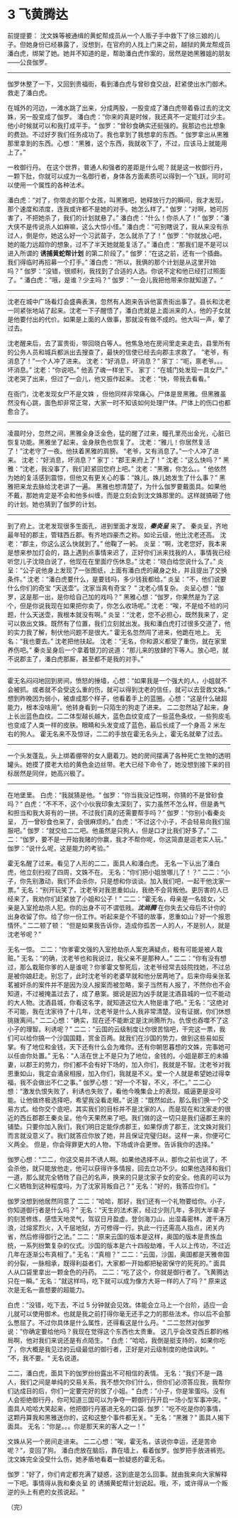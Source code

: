 # 3 飞黄腾达

前提提要： 沈文姝等被通缉的黄蛇帮成员从一个人贩子手中救下了徐三娘的儿子。但她身份已经暴露了，没想到，在官府的人找上门来之前，越狱的黄龙帮成员潘白虎，绑架了她。她并不知道的是，帮助潘白虎作案的，居然是她黑雅姐的朋友——公良伽罗。

---

<!-- s0 接上 -->

伽罗休整了一下，又回到贵福街，看到潘白虎与曾砂食交战，赶紧使出水门御术。救走了潘白虎。

在城外的河边，一滩水跳了出来，分成两股，一股变成了潘白虎带着昏过去的沈文姝，另一股变成了伽罗。
潘白虎：”你来的真是时候，我还真不一定能打过少主。他小时候就可以和我打成平手。“
伽罗：”曾砂食确实还挺强的。我那边也比想象的费劲。不过好歹我们任务成功了。我也拿到了我想拿的东西。“
伽罗拿出从黑雅那里拿到的东西。心想：“黑雅，这个东西，我就收下了，不过，应该马上就能用上了。”

一枚御行丹。
在这个世界，普通人和强者的差距是什么呢？就是这一枚御行丹，一颗下肚，你就可以成为一名御行者，身体各方面素质可以得到一个飞跃，同时可以使用一个属性的各种法术。

潘白虎：“对了，你带走的那个女孩，叫黑雅吧，她释放行力的瞬间，我才发现，那个速度和浓度，连我或许都不是她的对手。她怎么样了。”
伽罗：“对啊，她可厉害了，不把她杀了，我们的计划就悬了。”
潘白虎：“什么！你杀人了！”
伽罗：“潘大侠不是传说杀人如麻嘛，这么大惊小怪。”
潘白虎：“可别瞎说了，我从来没有杀过人，倒是你，她这么好一个习武苗子，怎么就杀了了！”
伽罗：“你就放心吧，她的能力远超你的想象，过不了半天她就能复活了。”
潘白虎：“那我们是不是可以进入所谓的 **诱捕黄蛇帮计划** 的第二阶段了。”
伽罗：“在这之前，还有一个插曲。我们得临时再招募一个打手。”
潘白虎：“所以，我俩的那个计划是从这里开始吗？”
伽罗：”没错，很顺利，我找到了合适的人选。你说不定和他已经打过照面了。“
潘白虎：”哦，是谁？少主吗？“
伽罗：”一会儿我把他带来你就知道了。“

---

<!-- s1 沈老反应 -->

沈老在城中广场看灯会盛典表演，忽然有人跑来告诉他富贵街出事了。县长和沈老一同紧张地站了起来。沈老一下子醒悟了，潘白虎就是上面派来的人，他的子女就是他要付出的代价。如果是上面的人做事，那就没有做不成的。他大叫一声，晕了过去。

沈老醒来后，去了富贵街，带回晓白等人。他焦急地在房间里走来走去，县里所有的公务人员和城兵都派出去搜查了，最快的信使已经去向郡主求救了。
”老爷，有消息了！”一个人冲了进来。
沈老：“好消息，坏消息？”
家丁：“呃，禀老爷。。。坏消息。”
沈老：“你说吧。” 他丢了魂一样坐下。
家丁：“在城门处发现一具女尸。”
沈老哭了出来，但过了一会儿，他又振作起来。
沈老：“快，带我去看看。”

在衙门，沈老发现女尸不是文姝 ，但他同样非常痛心。尸体是昱黑雅。但黑雅虽然没有心跳，面色却非常正常，大家一时不知该如何处理尸体。尸体上的伤口也都愈合了。

---

<!-- s2 黑雅复活 -->

凌晨时分，忽然之间，黑雅全身泛金色，猛的醒了过来，瞳孔里亮出金光，心脏已恢复功能。黑雅坐了起来，金身肤色也恢复了。
沈老：“雅儿！你居然复活了！”沈老守了一夜。他扶着黑雅的肩膀。
“老爷，又有消息了。”一个人冲了进来。
沈老：“好消息，坏消息？”
家丁：“郡王来府上了！”
沈老：“这么快吗？”
黑雅：“沈老，我没事了，我们赶紧回您府上吧。”
沈老：“黑雅，你怎么。。“ 他依然为她的复活感到震惊，但他又有更关心的事：”姝儿，姝儿她发生了什么事？”
黑雅把来龙去脉给沈老讲了一遍。
黑雅也想清楚了，为什么伽罗要戴面具。如果他不戴，那她肯定是不会和他多纠缠，而是立刻会到沈文姝那里的。这样就搞砸了他的计划。她也猜到了伽罗的计划。

---

<!-- s3 郡王 登场 -->

到了府上。沈老发现很多生面孔，进到里面才发现，**_秦炎呈_** 来了。
秦炎呈，齐地最年轻的郡主，管辖西丘郡。有齐地四豪杰之称。如论云级，他比沈老还高。
沈老：“郡主，你这么这么快就到了。” 他鞠了一躬。
炎呈：“啊，沈老您好，我本来是想来参加灯会的，路上遇到点事情来迟了，正好你们派来找我的人，事情我已经听您儿子沈晓白说了，他现在在里面疗伤休息。”
沈老：“晓白给您说什么了。”
炎呈：“公子说他身上发现了一张图纸，上面有潘白虎的藏身之处，并且提出了交换条件。”
沈老：“潘白虎要什么，是要钱吗，多少钱我都给。”
炎呈：”不，他们说要什么你们的奇宝 “天送壶“。沈家当真有奇宝？ ”
沈老心情复杂。
炎呈心想：“伽罗，这是那一出，是你给自己加的戏吗？”
黑雅心想：“伽罗，你果然是为了这个，但是你说我现在如果把你卖了，你怎么收场呢。”
沈老：“唉，不是给不给的问题，什么天送壶，我根本就没有啊。”
炎呈：“沈老，您不必担心，既然我来了，定可以救出文姝。既然有了位置，我们立刻就出发。我和潘白虎打过很多交道了，他的实力我了解，制伏他问题不是很大。”
霍无名忽然闯了进来，他跪在地上。
无名：“我也要去。”
沈老把他扶起。
沈老：“无名，你和源义都受了重伤，就在家里养伤吧。”
秦炎呈身后一个拿着银刀的说道：“那儿来的放肆的下等人。放心吧，就不说郡主了，潘白虎那厮，甚至都不是我的对手。”

---

<!-- s4 二二 带走 无名 -->

霍无名闷闷地回到房间，愤怒的捶墙，心想：“如果我是一个强大的人，小姐就不会被抓。或者就不会受这么重的伤，就可以得到沈老的信任，就可以去营救文姝。”
想到昨晚因为弱小，被虐成那个样子，他看着手上的蓝圈。心想：“这是什么破超能力，根本没啥用”。他转身看到一只陌生的狗走了进来。
二二忽然站了起来，身上长出蓝色血纹。二二体型越长越大，蓝色血纹变成了一些蓝色条纹，一些狗皮毛也变成了人类一样的皮肤。眼睛和头发变成了蓝色，最后长成了一个身高 2 米左右的狗人。
霍无名来不及惊讶，二二的手放在霍无名头上，霍无名就晕了过去。

---

<!-- s5 冷霜 登场 -->

一个头发蓬乱，头上绑着绷带的女人磨着刀。她的房间摆满了各种死亡生物的透明罐头。她摸了摸老大给的黄色金边丝带。老大已经下命令了，她没想到接下来的目标居然是同伴，她高兴极了。

---

<!-- s6 二二 说服 无名加入 -->

在地堡里。
白虎：“我就猜是他。“
伽罗：”你当我没记性啊，你猜的不是曾砂食吗？“
白虎：“不不不，这个小伙我印象太深刻了，实力虽然不怎么样，但是勇气和担当和我大哥有的一拼。不过我们真的还需要帮手吗？”
伽罗：“你别小看秦炎呈， 万一曾砂食也来了，会很麻烦的。”
白虎：“不过这个小子，不会轻易向我们屈服吧。”
伽罗：“就交给二二吧。他虽然是只狗人，但是口才比我们好多了。”
二二：“伽罗，要不是一开始我赌的你赢，我才不帮你呢，你这简直是逗老实人玩。”
伽罗：“说什么呢，这是能力的考验。”

霍无名醒了过来。看见了人形的二二，面具人和潘白虎。
无名一下认出了潘白虎，他立刻扫视了四周，文姝不在。
无名：“你们把小姐放哪儿了！？”
二二：“小子，你先别激动，我们不会杀你，只是想和你谈谈。加入我们吧，一起干他沈家一票。”
无名：“别开玩笑了，沈老爷对我恩重如山，我绝不会背叛他。更厉害的人已经来了，我劝你们赶紧放了小姐和公子！”
二二：“霍无名，母亲是一名妓女，父亲是入室抢劫杀人犯。你的出身不可不谓低贱。**_沈尚腾_** 在你失去父母后不计你的出身收留了你。给了你一份工作。听起来是个不错的故事，恩重如山？好一个报恩情怀。”
二二顿了顿：
“但是如果我告诉你，造成你孤苦一人的人，不是别人，就是沈老爷呢？”

无名一惊。
二二：“你爹霍文强的入室抢劫杀人案充满疑点，极有可能是被人栽赃。”
无名：“的确，沈老爷也和我说过，我父亲不是那种人。”
二二：“你有没有想过，那么栽赃你爹的人是谁呢？你爹霍文黎死后，沈老爷经常去妓院找她，不过总是被你娘赶走。别忘了，此时沈老爷的老婆早就和他分居两地了。后来你母亲张茗茗被奸杀的案件并不是因为没人报案而被忽略，案子当然有人报了，不然你也不会知道，不过被掩盖过去了，成了悬案。据说是因为凶手就是沈酒县城的一位不能动的大人物。沈酒县城，你看这名字，就知道这位大人物是谁了吧。”
无名：“这绝对不可能，我在沈家待了十几年，沈老爷是什么人我非常清楚。没有证据，你们休想挑拨离间。”
二二心想：“确实，现在还不能断定是沈尚腾所为。仇恨也吞噬不了这小子的理智。利诱呢？”
二二：“云国的云级制度让你很苦恼吧，干完这一票，我们可以给你搞一个沙国国籍，赏金百两。就我们在沙国的势力，做到这些易如反掌。有了地位和金钱，天下还有什么会为难你。还有你朝思暮想的文姝，完事她可以任由你处置。”
无名：“人活在世上不是只为了地位，金钱的。小姐是郡王的未婚妻，以郡王的势力，你们都不会有好下场的，加入你们，我就是不智。沈老爷对我恩重如山，我定会涌泉相报，加入你们，我就是不义。爱一个人就是希望她过得幸福，我不会做出不仁之事。”
伽罗心想：“好一个不智，不义，不仁。”
二二心想：“激发仇恨失败了，利诱也失败了，看他今晚集会上的表现，威逼更是没可能。让他做终极选择吧，希望我没看走眼。”
说道：“既然如此，那么我们换一个交易方式。给你交个底吧，其实我们的目标并不是沈家的人，而是现在和沈家走的很近的西丘郡郡王秦炎呈。他今天果然来了吧。我们做的这一切只是我们逼郡王来的铺垫。只要你加入我们，我们明日定能俘虏郡王，如果俘虏了郡王，沈文姝对我们而言就没意义了。我们就答应你放了她，并且保证完璧归赵。这样一来，你便可仁义两全。
但是，你会得罪更大的人物，下场或许会更惨。告诉我你的选择。”

伽罗心想：“二二，你这交易并不诱人啊。如果他选择不从，那你之前也说了，不会杀他，就只能放他走，他可以获得许多情报，回去立功不少。如果他选择和我们一道，那么就完全牺牲了自己的名声，换来的只是沈家子女的安全。他真的可以为仁义牺牲到这种程度吗，为了沈家背叛自己？”
无名：”好的，我答应你们。“

伽罗没想到他居然同意了
二二：”哈哈，那好，我们还有一个礼物要给你。小子，你知道御行者是什么吗？”
无名：“天生的法术家，经过少则几年，多则大半辈子的刻苦修炼，感悟天地灵气，驾驭日月盈虚。登剑海刀山，出湿毒密林，渡千涛万浪，过熔浆烈火，入千层地狱，方可修得一行。执此一行还需高人指点，闭关内省，然后修得御行之法。”
二二：“原来云国的版本是这样，奥国的版本是贵族血统，一系列纷繁复杂的仪式。沙国的版本是六十四般劫难，千人以上传功，不过近几年在逐渐公布真相了。”
无名：“真相？”
二二：“云国，沙国，奥国都是天雅帝国的分裂，一脉相承，既得利益者们，大家都一开始都把秘密保守的死死的。”
面具人从口袋里拿出一颗金色的丹药。
二二：“吃了这个，你就是御行者了。飞黄腾达只在一瞬。”
无名：”就这样吗，吃下就可以成为像方大哥一样的人了吗？“
原来这次是无名一直想要的超能力。

白虎：”没错，吃下去，不过 5 分钟就会见效。体能会立马上一个台阶，适应一会儿就可以使用御术。也就是我之前打得你毫无还手之力的那些法术。你以后不会那么憋屈了。不过你具体是什么属性，还得看这是什么丹。“
二二忽然对伽罗说：”你确定要给他吗？我现在觉得这个东西也太贵重。 这几乎会改变西丘郡的格局啊，他对我们来说还是有点陌生。“
白虎：”哈哈，我倒是挺支持的，如果你吃了，你大概是我见过的云级最低的御行者，正好是对云级制度的绝佳讽刺。“
”不，我不要。“
无名说道。

二二，潘白虎，面具下的伽罗纷纷露出不可相信的表情。
无名：”我们不是一路人，我们之间是单纯的交易关系，我不想欠你们什么，但你们必须答应我，我帮你们达成目的后，你们一定要完好的放了小姐。“
白虎：”小子，你是笨蛋吗。没有人会拒绝御行丹，你可知道三国可以为争夺一颗御行丹开启一场小型军事冲突。“
面具人哈哈大笑起来，他把御行丹塞进无名的口袋.
伽罗：”吃不吃是你的事情，这颗丹算我和黑雅送你的，这和这整个事件都无关。“
无名：“黑雅？”
面具人揭下面具。
无名：”你是。。。你是那天来的客人之一！“

文姝从另一个房间走进来。
二二心想：”唉，霍无名，该说你幸运，还是苦命呢？“，变回了狗。
潘白虎放在脑后，靠在墙上，看着伽罗。伽罗把手放进裤兜。沈文姝完全没受什么伤，她矛盾地看着一脸疑惑的霍无名。

伽罗：”好了，你们肯定都充满了疑惑，这到底是怎么回事。就由我来向大家解释一下吧。事情得从我和秦炎呈 的 诱捕黄蛇帮计划说起。哦，不，或许得从一个叛逆的头上有疤的女孩说起。“

（完）
